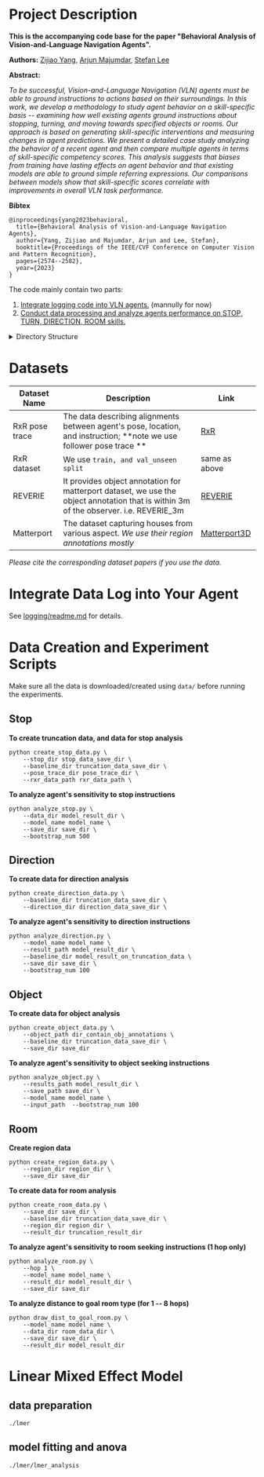 <!--ts-->
<!--te-->

# Project Description

**This is the accompanying code base for the paper "Behavioral Analysis of Vision-and-Language Navigation
Agents".**

**Authors:** [Zijiao Yang](https://yoark.github.io/), [Arjun Majumdar](https://arjunmajum.github.io/), [Stefan Lee](https://web.engr.oregonstate.edu/~leestef/)

**Abstract:**

_To be successful, Vision-and-Language Navigation (VLN) agents must be able to ground instructions to actions based on their surroundings. In this work, we develop a methodology to study agent behavior on a skill-specific basis -- examining how well existing agents ground instructions about stopping, turning, and moving towards specified objects or rooms. Our approach is based on generating skill-specific interventions and measuring changes in agent predictions. We present a detailed case study analyzing the behavior of a recent agent and then compare multiple agents in terms of skill-specific competency scores. This analysis suggests that biases from training have lasting effects on agent behavior and that existing models are able to ground simple referring expressions. Our comparisons between models show that skill-specific scores correlate with improvements in overall VLN task performance._

**Bibtex**

```
@inproceedings{yang2023behavioral,
  title={Behavioral Analysis of Vision-and-Language Navigation Agents},
  author={Yang, Zijiao and Majumdar, Arjun and Lee, Stefan},
  booktitle={Proceedings of the IEEE/CVF Conference on Computer Vision and Pattern Recognition},
  pages={2574--2582},
  year={2023}
}
```

The code mainly contain two parts:

1. [Integrate logging code into VLN agents.](#data-log) (mannully for now)
2. [Conduct data processing and analyze agents performance on STOP, TURN, DIRECTION, ROOM skills.](#data-analysis)

<details>
    <summary> Directory Structure </summary>
<pre>
.
├── LICENSE
├── data
│   ├── __init__.py
│   ├── create_direction_data.py
│   ├── create_object_data.py
│   ├── create_region_data.py
│   ├── create_room_data.py
│   ├── create_stop_data.py
│   └── vlnbehave.mplstyle
├── experiments
│   ├── analyze_direction.py
│   ├── analyze_object.py
│   ├── analyze_room_delta.py
│   ├── analyze_room_dist2goal.py
│   ├── analyze_stop.py
│   └── rxr_traj_stats.py
├── lmer
│   ├── lmer_analysis
│   │   ├── direction.r
│   │   ├── object.r
│   │   ├── room.r
│   │   └── stop.r
│   ├── lmer_direction.py
│   ├── lmer_object.py
│   ├── lmer_room.py
│   ├── lmer_stop.py
│   └── n_hop_dist2goal.bash
├── readme.md
├── scores
│   ├── direction_score.py
│   ├── object_score.py
│   ├── room_score.py
│   └── stop_score.py
└── utils
    ├── __init__.py
    ├── direction_utils.py
    ├── file_utils.py
    ├── object_utils.py
    └── room_utils.py
</pre>
</details>

# Datasets

| Dataset Name   | Description                                                                                                                           | Link                                                                      |
| -------------- | ------------------------------------------------------------------------------------------------------------------------------------- | ------------------------------------------------------------------------- |
| RxR pose trace | The data describing alignments between agent's pose, location, and instruction; **note we use follower pose trace **                  | [RxR](https://github.com/google-research-datasets/RxR)                    |
| RxR dataset    | We use `train, and val_unseen split`                                                                                                  | same as above                                                             |
| REVERIE        | It provides object annotation for matterport dataset, we use the object annotation that is within 3m of the observer. i.e. REVERIE_3m | [REVERIE](https://github.com/YuankaiQi/REVERIE/tree/master/tasks/REVERIE) |
| Matterport     | The dataset capturing houses from various aspect. _We use their region annotations mostly_                                            | [Matterport3D](https://niessner.github.io/Matterport/)                    |

_Please cite the corresponding dataset papers if you use the data._

<a id="data-log"></a>

# Integrate Data Log into Your Agent

See [logging/readme.md](logging/readme.md) for details.

<a id="data-analysis"></a>

# Data Creation and Experiment Scripts

Make sure all the data is downloaded/created using `data/` before running the experiments.

## Stop

**To create truncation data, and data for stop analysis**

```
python create_stop_data.py \
    --stop_dir stop_data_save_dir \
    --baseline_dir truncation_data_save_dir \
    --pose_trace_dir pose_trace_dir \
    --rxr_data_path rxr_data_path \
```

**To analyze agent's sensitivity to stop instructions**

```
python analyze_stop.py \
    --data_dir model_result_dir \
    --model_name model_name \
    --save_dir save_dir \
    --bootstrap_num 500
```

## Direction

**To create data for direction analysis**

```
python create_direction_data.py \
    --baseline_dir truncation_data_save_dir \
    --direction_dir direction_data_save_dir \
```

**To analyze agent's sensitivity to direction instructions**

```
python analyze_direction.py \
    --model_name model_name \
    --result_path model_result_dir \
    --baseline_dir model_result_on_truncation_data \
    --save_dir save_dir \
    --bootstrap_num 100
```

## Object

**To create data for object analysis**

```
python create_object_data.py \
    --object_path dir_contain_obj_annotations \
    --baseline_dir truncation_data_save_dir \
    --save_dir save_dir
```

**To analyze agent's sensitivity to object seeking instructions**

```
python analyze_object.py \
    --results_path model_result_dir \
    --save_path save_dir \
    --model_name model_name \
    --input_path  --bootstrap_num 100
```

## Room

**Create region data**

```
python create_region_data.py \
    --region_dir region_dir \
    --save_dir save_dir
```

**To create data for room analysis**

```
python create_room_data.py \
    --save_dir save_dir \
    --baseline_dir truncation_data_save_dir \
    --region_dir region_dir \
    --result_dir truncation_result_dir
```

**To analyze agent's sensitivity to room seeking instructions (1 hop only)**

```
python analyze_room.py \
    --hop 1 \
    --model_name model_name \
    --result_dir model_result_dir \
    --save_dir save_dir
```

**To analyze distance to goal room type (for 1 -- 8 hops)**

```
python draw_dist_to_goal_room.py \
    --model_name model_name \
    --data_dir room_data_dir \
    --save_dir save_dir \
    --result_dir model_result_dir
```

# Linear Mixed Effect Model

## data preparation

`./lmer`

## model fitting and anova

`./lmer/lmer_analysis`
